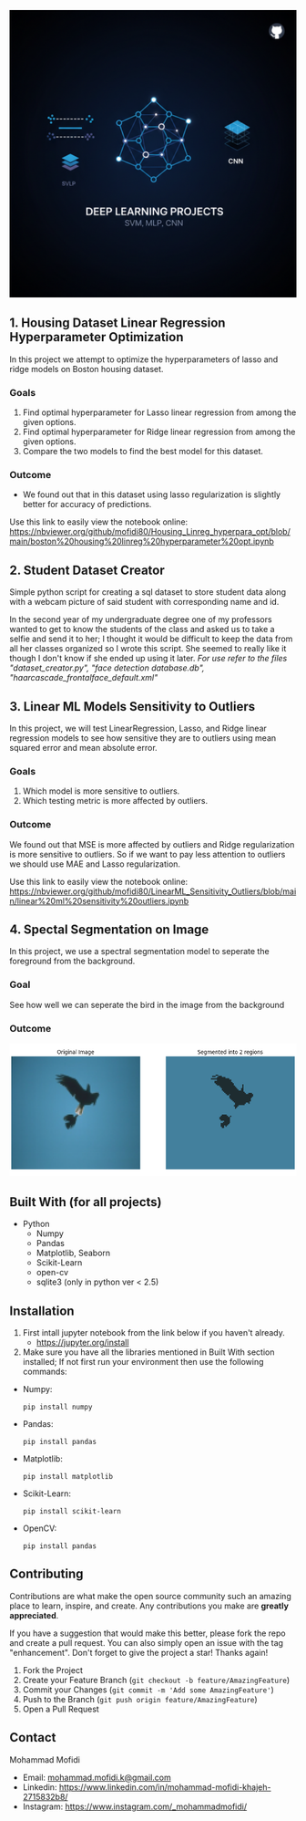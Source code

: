 ![alt text](https://github.com/mofidi80/ML_Foundations/blob/343ff70e8550f64024ad23f4aea22ae641a0cedb/blob/nano-banana-2025-10-05T17-30-04.png)


## 1. Housing Dataset Linear Regression Hyperparameter Optimization
In this project we attempt to optimize the hyperparameters of lasso and ridge models on Boston housing dataset.

### Goals
1. Find optimal hyperparameter for Lasso linear regression from among the given options.
2. Find optimal hyperparameter for Ridge linear regression from among the given options.
3. Compare the two models to find the best model for this dataset.

### Outcome
* We found out that in this dataset using lasso regularization is slightly better for accuracy of predictions.

Use this link to easily view the notebook online:
https://nbviewer.org/github/mofidi80/Housing_Linreg_hyperpara_opt/blob/main/boston%20housing%20linreg%20hyperparameter%20opt.ipynb


## 2. Student Dataset Creator
Simple python script for creating a sql dataset to store student data along with a webcam picture of said student with corresponding name and id.

In the second year of my undergraduate degree one of my professors wanted to get to know the students of the class and asked us to take a selfie and send it to her; I thought it would be difficult to keep the data from all her classes organized so I wrote this script. She seemed to really like it though I don't know if she ended up using it later.
*For use refer to the files "dataset_creator.py", "face detection database.db", "haarcascade_frontalface_default.xml"*


## 3. Linear ML Models Sensitivity to Outliers
In this project, we will test LinearRegression, Lasso, and Ridge linear regression models to see how sensitive they are to outliers using mean squared error and mean absolute error.

### Goals
1. Which model is more sensitive to outliers.
2. Which testing metric is more affected by outliers.

### Outcome
We found out that MSE is more affected by outliers and Ridge regularization is more sensitive to outliers. So if we want to pay less attention to outliers we should use MAE and Lasso regularization.

Use this link to easily view the notebook online:
https://nbviewer.org/github/mofidi80/LinearML_Sensitivity_Outliers/blob/main/linear%20ml%20sensitivity%20outliers.ipynb

## 4. Spectal Segmentation on Image
In this project, we use a spectral segmentation model to seperate the foreground from the background.

### Goal
See how well we can seperate the bird in the image from the background

### Outcome
![Alt text](https://github.com/mofidi80/ML_Foundations/blob/343ff70e8550f64024ad23f4aea22ae641a0cedb/blob/Untitled.png)

## Built With (for all projects)
* Python
   + Numpy
   + Pandas
   + Matplotlib, Seaborn
   + Scikit-Learn
   + open-cv
   + sqlite3 (only in python ver < 2.5)


## Installation
1. First intall jupyter notebook from the link below if you haven't already.
   + https://jupyter.org/install
2. Make sure you have all the libraries mentioned in Built With section installed; If not first run your environment then use the following commands:
+ Numpy:
  ```console
  pip install numpy
  ```
+ Pandas:
  ```console
  pip install pandas
  ```
+ Matplotlib:
  ```console
  pip install matplotlib
  ```
+ Scikit-Learn:
  ```console
  pip install scikit-learn
  ```
+ OpenCV:
  ```console
  pip install pandas
  ```


## Contributing

Contributions are what make the open source community such an amazing place to learn, inspire, and create. Any contributions you make are **greatly appreciated**.

If you have a suggestion that would make this better, please fork the repo and create a pull request. You can also simply open an issue with the tag "enhancement".
Don't forget to give the project a star! Thanks again!

1. Fork the Project
2. Create your Feature Branch (`git checkout -b feature/AmazingFeature`)
3. Commit your Changes (`git commit -m 'Add some AmazingFeature'`)
4. Push to the Branch (`git push origin feature/AmazingFeature`)
5. Open a Pull Request


## Contact
Mohammad Mofidi
* Email: mohammad.mofidi.k@gmail.com
* Linkedin: https://www.linkedin.com/in/mohammad-mofidi-khajeh-2715832b8/
* Instagram: https://www.instagram.com/_mohammadmofidi/










